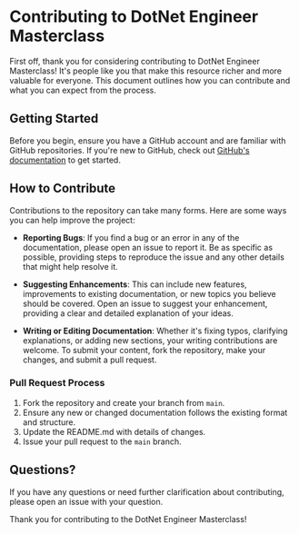 # Contributing to DotNet Engineer Masterclass

First off, thank you for considering contributing to DotNet Engineer Masterclass! It's people like you that make this resource richer and more valuable for everyone. This document outlines how you can contribute and what you can expect from the process.

## Getting Started

Before you begin, ensure you have a GitHub account and are familiar with GitHub repositories. If you're new to GitHub, check out [GitHub's documentation](https://docs.github.com/en/get-started) to get started.

## How to Contribute

Contributions to the repository can take many forms. Here are some ways you can help improve the project:

- **Reporting Bugs**: If you find a bug or an error in any of the documentation, please open an issue to report it. Be as specific as possible, providing steps to reproduce the issue and any other details that might help resolve it.

- **Suggesting Enhancements**: This can include new features, improvements to existing documentation, or new topics you believe should be covered. Open an issue to suggest your enhancement, providing a clear and detailed explanation of your ideas.

- **Writing or Editing Documentation**: Whether it's fixing typos, clarifying explanations, or adding new sections, your writing contributions are welcome. To submit your content, fork the repository, make your changes, and submit a pull request.

### Pull Request Process

1. Fork the repository and create your branch from `main`.
2. Ensure any new or changed documentation follows the existing format and structure.
3. Update the README.md with details of changes.
4. Issue your pull request to the `main` branch.

## Questions?

If you have any questions or need further clarification about contributing, please open an issue with your question.

Thank you for contributing to the DotNet Engineer Masterclass!
